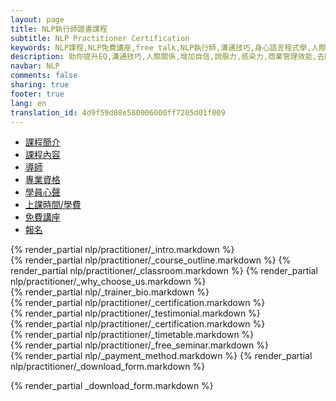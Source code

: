 ```yaml
---
layout: page
title: NLP執行師證書課程
subtitle: NLP Practitioner Certification
keywords: NLP課程,NLP免費講座,free talk,NLP執行師,溝通技巧,身心語言程式學,人際關係,NLPU,NFNLP, ABNLP,SNLP,EQ,推銷能力,說服力,感染力,商業管理效能
description: 助你提升EQ,溝通技巧,人際關係,增加自信,說服力,感染力,商業管理效能,去除負面情緒。參加免費講座,了解更多!
navbar: NLP
comments: false
sharing: true
footer: true
lang: en
translation_id: 4d9f59d08e580006000ff7205d01f009
---
```


<ul class="nav nav-pills">
  <li class='active'><a data-toggle='pill' href="#intro">課程簡介</a></li>
  <li><a data-toggle='pill' href="#course-detail">課程內容</a></li>
  <li><a data-toggle='pill' href="#trainer">導師</a></li>
  <li><a data-toggle='pill' href="#certification">專業資格</a></li>
  <li><a data-toggle='pill' href="#testimonial">學員心聲</a></li>
  <li><a data-toggle='pill' href="#timetable">上課時間/學費</a></li>
  <li><a data-toggle='pill' href="#free-seminar">免費講座</a></li>
  <li><a data-toggle='pill' href="#enroll">報名</a></li>
</ul>

<div class="tab-content">
  <div id="intro" class="tab-pane fade in active">
    {% render_partial nlp/practitioner/_intro.markdown %}
  </div>
  <div id="course-detail" class="tab-pane fade">
    {% render_partial nlp/practitioner/_course_outline.markdown %}
    {% render_partial nlp/practitioner/_classroom.markdown %}
    {% render_partial nlp/practitioner/_why_choose_us.markdown %}
  </div>
  <div id="trainer" class="tab-pane fade">
    {% render_partial nlp/_trainer_bio.markdown %}
  </div>
  <div id="certification" class="tab-pane fade">
    {% render_partial nlp/practitioner/_certification.markdown %}
  </div>
  <div id="testimonial" class="tab-pane fade">
    {% render_partial nlp/practitioner/_testimonial.markdown %}
  </div>
  <div id="certification" class="tab-pane fade">
    {% render_partial nlp/practitioner/_certification.markdown %}
  </div>
  <div id="timetable" class="tab-pane fade">
    {% render_partial nlp/practitioner/_timetable.markdown %}
  </div>
  <div id="free-seminar" class="tab-pane fade">
    {% render_partial nlp/practitioner/_free_seminar.markdown %}
  </div>
  <div id="enroll" class="tab-pane fade">
    {% render_partial nlp/_payment_method.markdown %}
    {% render_partial nlp/practitioner/_download_form.markdown %}
  </div>
</div>


{% render_partial _download_form.markdown %}
